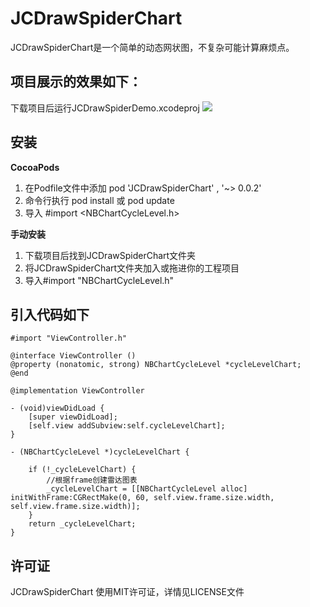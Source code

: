 # JCDrawSpiderChart

JCDrawSpiderChart是一个简单的动态网状图，不复杂可能计算麻烦点。
## 项目展示的效果如下：
下载项目后运行JCDrawSpiderDemo.xcodeproj
![](https://ws1.sinaimg.cn/large/006tNc79ly1fqtspbwkicg30850frjs1.gif)

## 安装
**CocoaPods**
1. 在Podfile文件中添加    pod 'JCDrawSpiderChart' , '~> 0.0.2'
2.  命令行执行 pod install 或 pod update
3. 导入 #import <NBChartCycleLevel.h>


**手动安装**
1. 下载项目后找到JCDrawSpiderChart文件夹
2. 将JCDrawSpiderChart文件夹加入或拖进你的工程项目
3. 导入#import "NBChartCycleLevel.h"

## 引入代码如下
```
#import "ViewController.h"

@interface ViewController ()
@property (nonatomic, strong) NBChartCycleLevel *cycleLevelChart;
@end

@implementation ViewController

- (void)viewDidLoad {
    [super viewDidLoad];
    [self.view addSubview:self.cycleLevelChart];
}

- (NBChartCycleLevel *)cycleLevelChart {

    if (!_cycleLevelChart) {
        //根据frame创建雷达图表
        _cycleLevelChart = [[NBChartCycleLevel alloc] initWithFrame:CGRectMake(0, 60, self.view.frame.size.width, self.view.frame.size.width)];
    }
    return _cycleLevelChart;
}
```
## 许可证
JCDrawSpiderChart 使用MIT许可证，详情见LICENSE文件
